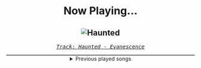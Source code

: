 <div align="center"> 
<h1>Now Playing...</h1>

![Haunted](https://i.scdn.co/image/ab67616d00001e0225f49ab23f0ec6332efef432)
--
_<samp><a href="https://open.spotify.com/track/6Z77oDcn6iI1MHFCBPjl24">Track: Haunted - Evanescence</a></samp>_

<div style="border: 1px #4B5054 solid"></div>
<details>
  <summary>
    Previous played songs
  </summary>
  <table>
    <thead>
      <tr>
        <th>
          Artist
        </th>
        <th>
          Song
        </th>
        <th>
          Link
        </th>
      </tr>
    </thead>
    <tbody>
      <tr><td>Evanescence</td><td>Haunted</td><td><a href="https://open.spotify.com/track/6Z77oDcn6iI1MHFCBPjl24">https://open.spotify.com/track/6Z77oDcn6iI1MHFCBPjl24</a></td></tr><tr><td>Polyphia</td><td>Chimera (feat. Lil West)</td><td><a href="https://open.spotify.com/track/3VSmxfoGlLGSeyMDyJp6QN">https://open.spotify.com/track/3VSmxfoGlLGSeyMDyJp6QN</a></td></tr><tr><td>Asking Alexandria</td><td>Moving On</td><td><a href="https://open.spotify.com/track/44sLQYgTQgGD5vCaijG8s2">https://open.spotify.com/track/44sLQYgTQgGD5vCaijG8s2</a></td></tr><tr><td>Darth Marley</td><td>Ya Burn</td><td><a href="https://open.spotify.com/track/5l0Vrm6n6WqONyC5vXOALK">https://open.spotify.com/track/5l0Vrm6n6WqONyC5vXOALK</a></td></tr><tr><td>ENMY</td><td>Our Demise</td><td><a href="https://open.spotify.com/track/0zgRriKSxerBMB4IjyHQ6n">https://open.spotify.com/track/0zgRriKSxerBMB4IjyHQ6n</a></td></tr><tr><td>Evanescence</td><td>My Heart Is Broken</td><td><a href="https://open.spotify.com/track/1Ej0xptDBpBxUM1dIPcHlm">https://open.spotify.com/track/1Ej0xptDBpBxUM1dIPcHlm</a></td></tr><tr><td>Bad Wolves</td><td>Killing Me Slowly</td><td><a href="https://open.spotify.com/track/5RBWMYMSe6ihNb0hC8ro8v">https://open.spotify.com/track/5RBWMYMSe6ihNb0hC8ro8v</a></td></tr><tr><td>Five Finger Death Punch</td><td>Brighter Side of Grey</td><td><a href="https://open.spotify.com/track/4tW57waWtNZF2CnhQEjPBq">https://open.spotify.com/track/4tW57waWtNZF2CnhQEjPBq</a></td></tr><tr><td>izzy reign</td><td>Living Dead Girl</td><td><a href="https://open.spotify.com/track/5cghocHBZrMJi5Dvpl6SHX">https://open.spotify.com/track/5cghocHBZrMJi5Dvpl6SHX</a></td></tr><tr><td>Breaking Benjamin</td><td>I Will Not Bow</td><td><a href="https://open.spotify.com/track/2yXyz4NLTZx9CLdXfLTp5E">https://open.spotify.com/track/2yXyz4NLTZx9CLdXfLTp5E</a></td></tr><tr><td>Darth Marley</td><td>Godspeed</td><td><a href="https://open.spotify.com/track/57iwptSxSQljvmeLQrrwg0">https://open.spotify.com/track/57iwptSxSQljvmeLQrrwg0</a></td></tr><tr><td>Egypt Central</td><td>White Rabbit</td><td><a href="https://open.spotify.com/track/4QhSscYz3TPLEwD6lMezvG">https://open.spotify.com/track/4QhSscYz3TPLEwD6lMezvG</a></td></tr><tr><td>Butcher Babies</td><td>Sincerity</td><td><a href="https://open.spotify.com/track/32epANLwQ0112iterEB94m">https://open.spotify.com/track/32epANLwQ0112iterEB94m</a></td></tr><tr><td>Disturbed</td><td>The Night</td><td><a href="https://open.spotify.com/track/4pADXqX5x76fDS8RmyvgwO">https://open.spotify.com/track/4pADXqX5x76fDS8RmyvgwO</a></td></tr><tr><td>Five Finger Death Punch</td><td>All I Know</td><td><a href="https://open.spotify.com/track/3Q90tQQevxxirs4vcIcMkc">https://open.spotify.com/track/3Q90tQQevxxirs4vcIcMkc</a></td></tr><tr><td>Linkin Park</td><td>Numb</td><td><a href="https://open.spotify.com/track/2nLtzopw4rPReszdYBJU6h">https://open.spotify.com/track/2nLtzopw4rPReszdYBJU6h</a></td></tr><tr><td>Icon For Hire</td><td>Venom</td><td><a href="https://open.spotify.com/track/4TM8RzdmNGhGOTtSeUlEnF">https://open.spotify.com/track/4TM8RzdmNGhGOTtSeUlEnF</a></td></tr><tr><td>Darth Marley</td><td>RISE</td><td><a href="https://open.spotify.com/track/4wYIIa7tvmzpuBUXetJ8Ug">https://open.spotify.com/track/4wYIIa7tvmzpuBUXetJ8Ug</a></td></tr><tr><td>Egypt Central</td><td>Raise the Gates</td><td><a href="https://open.spotify.com/track/6R1TURToULKD3Rlkb7xAL8">https://open.spotify.com/track/6R1TURToULKD3Rlkb7xAL8</a></td></tr><tr><td>ifa</td><td>Sense of Myself</td><td><a href="https://open.spotify.com/track/1Zf4lEV9mqqYf29ShuvDuF">https://open.spotify.com/track/1Zf4lEV9mqqYf29ShuvDuF</a></td></tr>
    </tbody>
  </table>
</details>

</div>
